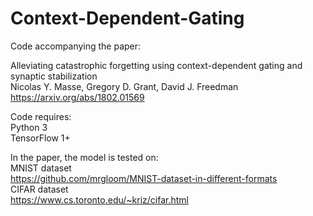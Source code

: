# Context-Dependent-Gating

Code accompanying the paper:

Alleviating catastrophic forgetting using context-dependent gating and synaptic stabilization  
Nicolas Y. Masse, Gregory D. Grant, David J. Freedman  
https://arxiv.org/abs/1802.01569  

Code requires:  
Python 3  
TensorFlow 1+  

In the paper, the model is tested on:  
MNIST dataset  
https://github.com/mrgloom/MNIST-dataset-in-different-formats  
CIFAR dataset  
https://www.cs.toronto.edu/~kriz/cifar.html

